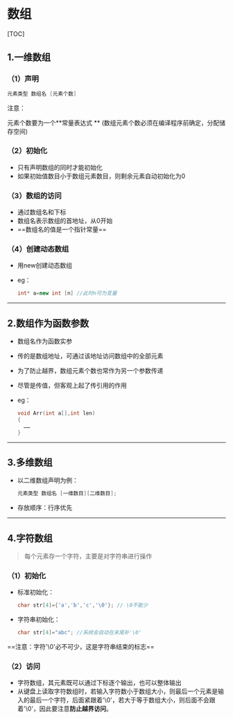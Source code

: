 # 数组

[TOC]

## 1.一维数组

### （1）声明

```cpp
元素类型 数组名 [元素个数]
```

注意：

元素个数要为一个**常量表达式 ** (数组元素个数必须在编译程序前确定，分配储存空间)

### （2）初始化

* 只有声明数组的同时才能初始化
* 如果初始值数目小于数组元素数目，则剩余元素自动初始化为0

### （3）数组的访问

* 通过数组名和下标
* 数组名表示数组的首地址，从0开始
* ==数组名的值是一个指针常量==

### （4）创建动态数组

* 用new创建动态数组

* eg：

  ```cpp
  int* a=new int [n] //此时n可为变量
  ```

  

---

## 2.数组作为函数参数

* 数组名作为函数实参

* 传的是数组地址，可通过该地址访问数组中的全部元素

* 为了防止越界，数组元素个数也常作为另一个参数传递

* 尽管是传值，但客观上起了传引用的作用

* eg：

  ```cpp
  void Arr(int a[],int len)
  {
  	……
  }
  ```



---

## 3.多维数组

* 以二维数组声明为例：

  ```cpp
  元素类型 数组名 [一维数目][二维数目];
  ```

* 存放顺序：行序优先



---

## 4.字符数组

> 每个元素存一个字符，主要是对字符串进行操作

### （1）初始化

* 标准初始化：

  ```cpp
  char str[4]={'a','b','c','\0'}; // \0不能少
  ```

* 字符串初始化：

  ```cpp
  char str[4]="abc"; //系统会自动在末尾补'\0'
  ```

==注意：字符'\0'必不可少，这是字符串结束的标志==

### （2）访问

* 字符数组，其元素既可以通过下标逐个输出，也可以整体输出
* 从键盘上读取字符数组时，若输入字符数小于数组大小，则最后一个元素是输入的最后一个字符，后面紧跟着'\0'，若大于等于数组大小，则后面不会跟着'\0'，因此要注意**防止越界访问**。
